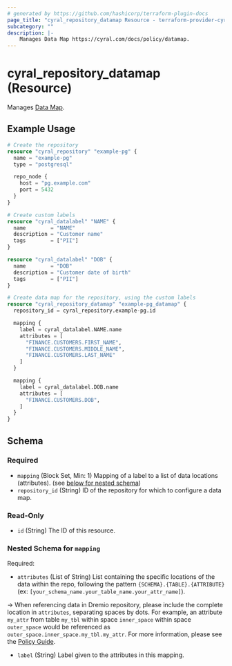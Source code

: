 ```yaml
---
# generated by https://github.com/hashicorp/terraform-plugin-docs
page_title: "cyral_repository_datamap Resource - terraform-provider-cyral"
subcategory: ""
description: |-
    Manages Data Map https://cyral.com/docs/policy/datamap.
---
```


# cyral_repository_datamap (Resource)

Manages [Data Map](https://cyral.com/docs/policy/datamap).

## Example Usage

```terraform
# Create the repository
resource "cyral_repository" "example-pg" {
  name = "example-pg"
  type = "postgresql"

  repo_node {
    host = "pg.example.com"
    port = 5432
  }
}

# Create custom labels
resource "cyral_datalabel" "NAME" {
  name        = "NAME"
  description = "Customer name"
  tags        = ["PII"]
}

resource "cyral_datalabel" "DOB" {
  name        = "DOB"
  description = "Customer date of birth"
  tags        = ["PII"]
}

# Create data map for the repository, using the custom labels
resource "cyral_repository_datamap" "example-pg_datamap" {
  repository_id = cyral_repository.example-pg.id

  mapping {
    label = cyral_datalabel.NAME.name
    attributes = [
      "FINANCE.CUSTOMERS.FIRST_NAME",
      "FINANCE.CUSTOMERS.MIDDLE_NAME",
      "FINANCE.CUSTOMERS.LAST_NAME"
    ]
  }

  mapping {
    label = cyral_datalabel.DOB.name
    attributes = [
      "FINANCE.CUSTOMERS.DOB",
    ]
  }
}
```

<!-- schema generated by tfplugindocs -->

## Schema

### Required

-   `mapping` (Block Set, Min: 1) Mapping of a label to a list of data locations (attributes). (see [below for nested schema](#nestedblock--mapping))
-   `repository_id` (String) ID of the repository for which to configure a data map.

### Read-Only

-   `id` (String) The ID of this resource.

<a id="nestedblock--mapping"></a>

### Nested Schema for `mapping`

Required:

-   `attributes` (List of String) List containing the specific locations of the data within the repo, following the pattern `{SCHEMA}.{TABLE}.{ATTRIBUTE}` (ex: `[your_schema_name.your_table_name.your_attr_name]`).

-> When referencing data in Dremio repository, please include the complete location in `attributes`, separating spaces by dots. For example, an attribute `my_attr` from table `my_tbl` within space `inner_space` within space `outer_space` would be referenced as `outer_space.inner_space.my_tbl.my_attr`. For more information, please see the [Policy Guide](https://cyral.com/docs/policy/).

-   `label` (String) Label given to the attributes in this mapping.
